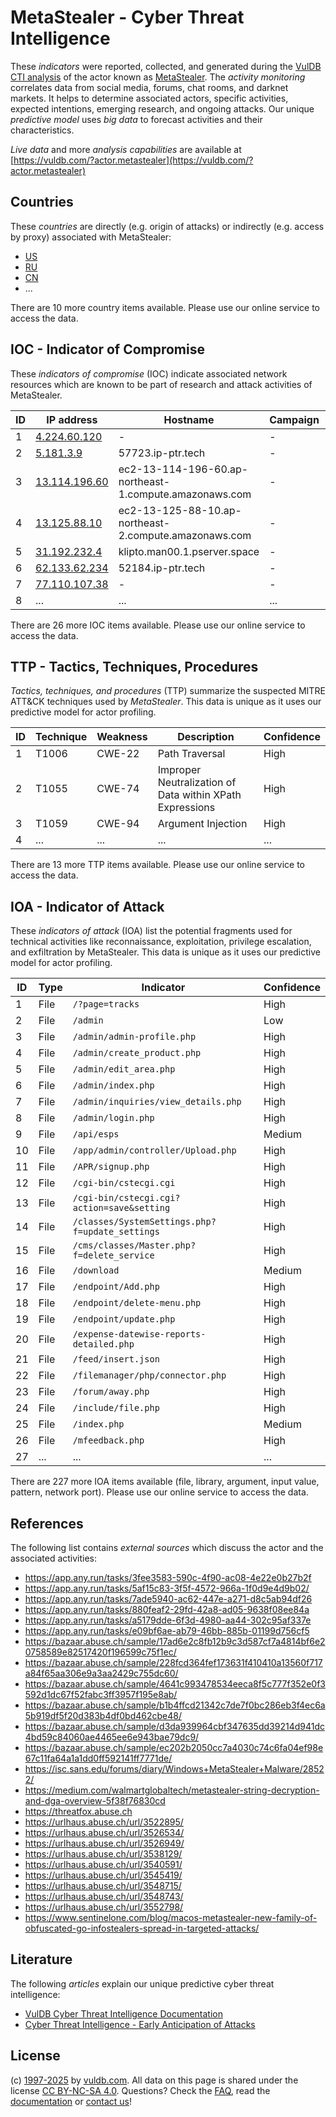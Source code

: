 # MetaStealer - Cyber Threat Intelligence

These _indicators_ were reported, collected, and generated during the [VulDB CTI analysis](https://vuldb.com/?kb.cti) of the actor known as [MetaStealer](https://vuldb.com/?actor.metastealer). The _activity monitoring_ correlates data from social media, forums, chat rooms, and darknet markets. It helps to determine associated actors, specific activities, expected intentions, emerging research, and ongoing attacks. Our unique _predictive model_ uses _big data_ to forecast activities and their characteristics.

_Live data_ and more _analysis capabilities_ are available at [https://vuldb.com/?actor.metastealer](https://vuldb.com/?actor.metastealer)

## Countries

These _countries_ are directly (e.g. origin of attacks) or indirectly (e.g. access by proxy) associated with MetaStealer:

* [US](https://vuldb.com/?country.us)
* [RU](https://vuldb.com/?country.ru)
* [CN](https://vuldb.com/?country.cn)
* ...

There are 10 more country items available. Please use our online service to access the data.

## IOC - Indicator of Compromise

These _indicators of compromise_ (IOC) indicate associated network resources which are known to be part of research and attack activities of MetaStealer.

ID | IP address | Hostname | Campaign | Confidence
-- | ---------- | -------- | -------- | ----------
1 | [4.224.60.120](https://vuldb.com/?ip.4.224.60.120) | - | - | High
2 | [5.181.3.9](https://vuldb.com/?ip.5.181.3.9) | 57723.ip-ptr.tech | - | High
3 | [13.114.196.60](https://vuldb.com/?ip.13.114.196.60) | ec2-13-114-196-60.ap-northeast-1.compute.amazonaws.com | - | Medium
4 | [13.125.88.10](https://vuldb.com/?ip.13.125.88.10) | ec2-13-125-88-10.ap-northeast-2.compute.amazonaws.com | - | Medium
5 | [31.192.232.4](https://vuldb.com/?ip.31.192.232.4) | klipto.man00.1.pserver.space | - | High
6 | [62.133.62.234](https://vuldb.com/?ip.62.133.62.234) | 52184.ip-ptr.tech | - | High
7 | [77.110.107.38](https://vuldb.com/?ip.77.110.107.38) | - | - | High
8 | ... | ... | ... | ...

There are 26 more IOC items available. Please use our online service to access the data.

## TTP - Tactics, Techniques, Procedures

_Tactics, techniques, and procedures_ (TTP) summarize the suspected MITRE ATT&CK techniques used by _MetaStealer_. This data is unique as it uses our predictive model for actor profiling.

ID | Technique | Weakness | Description | Confidence
-- | --------- | -------- | ----------- | ----------
1 | T1006 | CWE-22 | Path Traversal | High
2 | T1055 | CWE-74 | Improper Neutralization of Data within XPath Expressions | High
3 | T1059 | CWE-94 | Argument Injection | High
4 | ... | ... | ... | ...

There are 13 more TTP items available. Please use our online service to access the data.

## IOA - Indicator of Attack

These _indicators of attack_ (IOA) list the potential fragments used for technical activities like reconnaissance, exploitation, privilege escalation, and exfiltration by MetaStealer. This data is unique as it uses our predictive model for actor profiling.

ID | Type | Indicator | Confidence
-- | ---- | --------- | ----------
1 | File | `/?page=tracks` | High
2 | File | `/admin` | Low
3 | File | `/admin/admin-profile.php` | High
4 | File | `/admin/create_product.php` | High
5 | File | `/admin/edit_area.php` | High
6 | File | `/admin/index.php` | High
7 | File | `/admin/inquiries/view_details.php` | High
8 | File | `/admin/login.php` | High
9 | File | `/api/esps` | Medium
10 | File | `/app/admin/controller/Upload.php` | High
11 | File | `/APR/signup.php` | High
12 | File | `/cgi-bin/cstecgi.cgi` | High
13 | File | `/cgi-bin/cstecgi.cgi?action=save&setting` | High
14 | File | `/classes/SystemSettings.php?f=update_settings` | High
15 | File | `/cms/classes/Master.php?f=delete_service` | High
16 | File | `/download` | Medium
17 | File | `/endpoint/Add.php` | High
18 | File | `/endpoint/delete-menu.php` | High
19 | File | `/endpoint/update.php` | High
20 | File | `/expense-datewise-reports-detailed.php` | High
21 | File | `/feed/insert.json` | High
22 | File | `/filemanager/php/connector.php` | High
23 | File | `/forum/away.php` | High
24 | File | `/include/file.php` | High
25 | File | `/index.php` | Medium
26 | File | `/mfeedback.php` | High
27 | ... | ... | ...

There are 227 more IOA items available (file, library, argument, input value, pattern, network port). Please use our online service to access the data.

## References

The following list contains _external sources_ which discuss the actor and the associated activities:

* https://app.any.run/tasks/3fee3583-590c-4f90-ac08-4e22e0b27b2f
* https://app.any.run/tasks/5af15c83-3f5f-4572-966a-1f0d9e4d9b02/
* https://app.any.run/tasks/7ade5940-ac62-447e-a271-d8c5ab94df26
* https://app.any.run/tasks/880feaf2-29fd-42a8-ad05-9638f08ee84a
* https://app.any.run/tasks/a5179dde-6f3d-4980-aa44-302c95af337e
* https://app.any.run/tasks/e09bf6ae-ab79-46bb-885b-01199d756cf5
* https://bazaar.abuse.ch/sample/17ad6e2c8fb12b9c3d587cf7a4814bf6e20758589e82517420f196599c75f1ec/
* https://bazaar.abuse.ch/sample/228fcd364fef173631f410410a13560f717a84f65aa306e9a3aa2429c755dc60/
* https://bazaar.abuse.ch/sample/4641c993478534eeca8f5c777f352e0f3592d1dc67f52fabc3ff3957f195e8ab/
* https://bazaar.abuse.ch/sample/b1b4ffcd21342c7de7f0bc286eb3f4ec6a5b919df5f20d383b4df0bd462cbe48/
* https://bazaar.abuse.ch/sample/d3da939964cbf347635dd39214d941dc4bd59c84060ae4465ee6e943bae79dc9/
* https://bazaar.abuse.ch/sample/ec202b2050cc7a4030c74c6fa04ef98e67c11fa64a1a1dd0ff592141ff7771de/
* https://isc.sans.edu/forums/diary/Windows+MetaStealer+Malware/28522/
* https://medium.com/walmartglobaltech/metastealer-string-decryption-and-dga-overview-5f38f76830cd
* https://threatfox.abuse.ch
* https://urlhaus.abuse.ch/url/3522895/
* https://urlhaus.abuse.ch/url/3526534/
* https://urlhaus.abuse.ch/url/3526949/
* https://urlhaus.abuse.ch/url/3538129/
* https://urlhaus.abuse.ch/url/3540591/
* https://urlhaus.abuse.ch/url/3545419/
* https://urlhaus.abuse.ch/url/3548715/
* https://urlhaus.abuse.ch/url/3548743/
* https://urlhaus.abuse.ch/url/3552798/
* https://www.sentinelone.com/blog/macos-metastealer-new-family-of-obfuscated-go-infostealers-spread-in-targeted-attacks/

## Literature

The following _articles_ explain our unique predictive cyber threat intelligence:

* [VulDB Cyber Threat Intelligence Documentation](https://vuldb.com/?kb.cti)
* [Cyber Threat Intelligence - Early Anticipation of Attacks](https://www.scip.ch/en/?labs.20201022)

## License

(c) [1997-2025](https://vuldb.com/?kb.changelog) by [vuldb.com](https://vuldb.com/?kb.about). All data on this page is shared under the license [CC BY-NC-SA 4.0](https://creativecommons.org/licenses/by-nc-sa/4.0/). Questions? Check the [FAQ](https://vuldb.com/?kb.faq), read the [documentation](https://vuldb.com/?kb) or [contact us](https://vuldb.com/?contact)!
